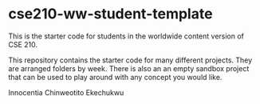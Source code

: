 # cse210-ww-student-template

 
This is the starter code for students in the worldwide content version of CSE 210.

This repository contains the starter code for many different projects. They are arranged folders by week. There is also an an empty sandbox project that can be used to play around with any concept you would like.

Innocentia Chinweotito Ekechukwu